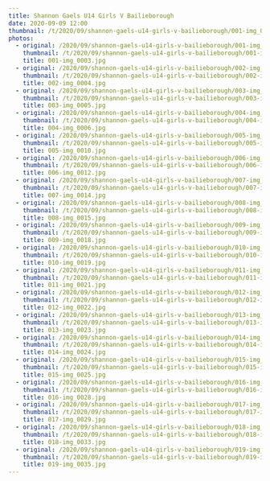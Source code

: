 ```yaml
---
title: Shannon Gaels U14 Girls V Bailieborough
date: 2020-09-09 12:00
thumbnail: /t/2020/09/shannon-gaels-u14-girls-v-bailieborough/001-img_0003.jpg
photos:
  - original: /2020/09/shannon-gaels-u14-girls-v-bailieborough/001-img_0003.jpg
    thumbnail: /t/2020/09/shannon-gaels-u14-girls-v-bailieborough/001-img_0003.jpg
    title: 001-img_0003.jpg
  - original: /2020/09/shannon-gaels-u14-girls-v-bailieborough/002-img_0004.jpg
    thumbnail: /t/2020/09/shannon-gaels-u14-girls-v-bailieborough/002-img_0004.jpg
    title: 002-img_0004.jpg
  - original: /2020/09/shannon-gaels-u14-girls-v-bailieborough/003-img_0005.jpg
    thumbnail: /t/2020/09/shannon-gaels-u14-girls-v-bailieborough/003-img_0005.jpg
    title: 003-img_0005.jpg
  - original: /2020/09/shannon-gaels-u14-girls-v-bailieborough/004-img_0006.jpg
    thumbnail: /t/2020/09/shannon-gaels-u14-girls-v-bailieborough/004-img_0006.jpg
    title: 004-img_0006.jpg
  - original: /2020/09/shannon-gaels-u14-girls-v-bailieborough/005-img_0010.jpg
    thumbnail: /t/2020/09/shannon-gaels-u14-girls-v-bailieborough/005-img_0010.jpg
    title: 005-img_0010.jpg
  - original: /2020/09/shannon-gaels-u14-girls-v-bailieborough/006-img_0012.jpg
    thumbnail: /t/2020/09/shannon-gaels-u14-girls-v-bailieborough/006-img_0012.jpg
    title: 006-img_0012.jpg
  - original: /2020/09/shannon-gaels-u14-girls-v-bailieborough/007-img_0014.jpg
    thumbnail: /t/2020/09/shannon-gaels-u14-girls-v-bailieborough/007-img_0014.jpg
    title: 007-img_0014.jpg
  - original: /2020/09/shannon-gaels-u14-girls-v-bailieborough/008-img_0015.jpg
    thumbnail: /t/2020/09/shannon-gaels-u14-girls-v-bailieborough/008-img_0015.jpg
    title: 008-img_0015.jpg
  - original: /2020/09/shannon-gaels-u14-girls-v-bailieborough/009-img_0018.jpg
    thumbnail: /t/2020/09/shannon-gaels-u14-girls-v-bailieborough/009-img_0018.jpg
    title: 009-img_0018.jpg
  - original: /2020/09/shannon-gaels-u14-girls-v-bailieborough/010-img_0019.jpg
    thumbnail: /t/2020/09/shannon-gaels-u14-girls-v-bailieborough/010-img_0019.jpg
    title: 010-img_0019.jpg
  - original: /2020/09/shannon-gaels-u14-girls-v-bailieborough/011-img_0021.jpg
    thumbnail: /t/2020/09/shannon-gaels-u14-girls-v-bailieborough/011-img_0021.jpg
    title: 011-img_0021.jpg
  - original: /2020/09/shannon-gaels-u14-girls-v-bailieborough/012-img_0022.jpg
    thumbnail: /t/2020/09/shannon-gaels-u14-girls-v-bailieborough/012-img_0022.jpg
    title: 012-img_0022.jpg
  - original: /2020/09/shannon-gaels-u14-girls-v-bailieborough/013-img_0023.jpg
    thumbnail: /t/2020/09/shannon-gaels-u14-girls-v-bailieborough/013-img_0023.jpg
    title: 013-img_0023.jpg
  - original: /2020/09/shannon-gaels-u14-girls-v-bailieborough/014-img_0024.jpg
    thumbnail: /t/2020/09/shannon-gaels-u14-girls-v-bailieborough/014-img_0024.jpg
    title: 014-img_0024.jpg
  - original: /2020/09/shannon-gaels-u14-girls-v-bailieborough/015-img_0025.jpg
    thumbnail: /t/2020/09/shannon-gaels-u14-girls-v-bailieborough/015-img_0025.jpg
    title: 015-img_0025.jpg
  - original: /2020/09/shannon-gaels-u14-girls-v-bailieborough/016-img_0028.jpg
    thumbnail: /t/2020/09/shannon-gaels-u14-girls-v-bailieborough/016-img_0028.jpg
    title: 016-img_0028.jpg
  - original: /2020/09/shannon-gaels-u14-girls-v-bailieborough/017-img_0029.jpg
    thumbnail: /t/2020/09/shannon-gaels-u14-girls-v-bailieborough/017-img_0029.jpg
    title: 017-img_0029.jpg
  - original: /2020/09/shannon-gaels-u14-girls-v-bailieborough/018-img_0033.jpg
    thumbnail: /t/2020/09/shannon-gaels-u14-girls-v-bailieborough/018-img_0033.jpg
    title: 018-img_0033.jpg
  - original: /2020/09/shannon-gaels-u14-girls-v-bailieborough/019-img_0035.jpg
    thumbnail: /t/2020/09/shannon-gaels-u14-girls-v-bailieborough/019-img_0035.jpg
    title: 019-img_0035.jpg
---
```

